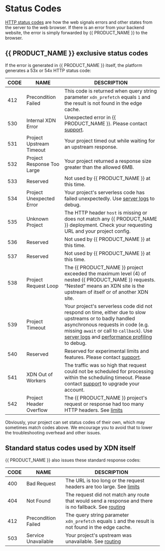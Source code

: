 # Status Codes

[HTTP status codes](https://en.wikipedia.org/wiki/List_of_HTTP_status_codes) are how the web signals errors and other states from the server to the web browser. If there is an error from your backend website, the error is simply forwarded by {{ PRODUCT_NAME }} to the browser.

## {{ PRODUCT_NAME }} exclusive status codes

If the error is generated in {{ PRODUCT_NAME }} itself, the platform generates a 53x or 54x HTTP status code:

| CODE | NAME                       | DESCRIPTION                                                                                                                                                                                                                                                                                         |
| ---- | -------------------------- | --------------------------------------------------------------------------------------------------------------------------------------------------------------------------------------------------------------------------------------------------------------------------------------------------- |
| 412  | Precondition Failed        | This code is returned when query string parameter `xdn_prefetch` equals `1` and the result is not found in the edge cache.                                                                                                                                                                          |
| 530  | Internal XDN Error         | Unexpected error in {{ PRODUCT_NAME }}. Please contact [support](https://help.moovweb.com).                                                                                                                                                                                                         |
| 531  | Project Upstream Timeout   | Your project timed out while waiting for an upstream response.                                                                                                                                                                                                                                      |
| 532  | Project Response Too Large | Your project returned a response size greater than the allowed 6MB.                                                                                                                                                                                                                                 |
| 533  | Reserved                   | Not used by {{ PRODUCT_NAME }} at this time.                                                                                                                                                                                                                                                        |
| 534  | Project Unexpected Error   | Your project's serverless code has failed unexpectedly. Use [server logs](/guides/logs#section_server_logs) to debug.                                                                                                                                                                               |
| 535  | Unknown Project            | The HTTP header `host` is missing or does not match any {{ PRODUCT_NAME }} deployment. Check your requesting URL and your project config.                                                                                                                                                           |
| 536  | Reserved                   | Not used by {{ PRODUCT_NAME }} at this time.                                                                                                                                                                                                                                                        |
| 537  | Reserved                   | Not used by {{ PRODUCT_NAME }} at this time.                                                                                                                                                                                                                                                        |
| 538  | Project Request Loop       | The {{ PRODUCT_NAME }} project exceeded the maximum level (4) of nested {{ PRODUCT_NAME }} requests. “Nested” means an XDN site is the upstream of itself or of another XDN site.                                                                                                                   |
| 539  | Project Timeout            | Your project's serverless code did not respond on time, either due to slow upstreams or to badly handled asynchronous requests in code (e.g. missing `await` or call to `callback`). Use [server logs](/guides/logs#section_server_logs) and [performance profiling](/guides/performance) to debug. |
| 540  | Reserved                   | Reserved for experimental limits and features. Please contact [support](https://help.moovweb.com).                                                                                                                                                                                                  |
| 541  | XDN Out of Workers         | The traffic was so high that request could not be scheduled for processing within the scheduling timeout. Please contact [support](/guides/support) to upgrade your account.                                                                                                                        |
| 542  | Project Header Overflow    | The {{ PRODUCT_NAME }} project's request or response had too many HTTP headers. See [limits](/guides/limits)                                                                                                                                                                                        |

Obviously, your project can set status codes of their own, which may sometimes match codes above. We encourage you to avoid that to lower the troubleshooting overhead and other issues.

## Standard status codes used by XDN itself

{{ PRODUCT_NAME }} also issues these standard response codes:

| CODE | NAME                | DESCRIPTION                                                                                                     |
| ---- | ------------------- | --------------------------------------------------------------------------------------------------------------- |
| 400  | Bad Request         | The URL is too long or the request headers are too large. See [limits](limits)                                  |
| 404  | Not Found           | The request did not match any route that would send a response and there is no fallback. See [routing](routing) |
| 412  | Precondition Failed | The query string parameter `xdn_prefetch` equals `1` and the result is not found in the edge cache.             |
| 503  | Service Unavailable | Your project's upstream was unavailable. See [routing](routing)                                                 |
